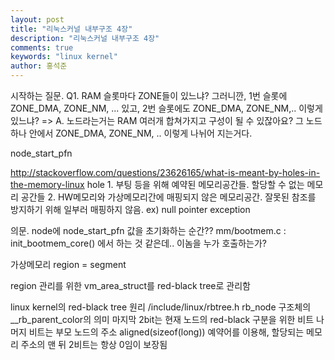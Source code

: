 ```yaml
---
layout: post
title: "리눅스커널 내부구조 4장"
description: "리눅스커널 내부구조 4장"
comments: true
keywords: "linux kernel"
author: 홍석준
---
```


시작하는 질문.
Q1. RAM 슬롯마다 ZONE들이 있느냐? 그러니깐, 1번 슬롯에 ZONE_DMA, ZONE_NM, ... 있고, 2번 슬롯에도 ZONE_DMA, ZONE_NM,.. 이렇게 있느냐?
 => A. 노드라는거는 RAM 여러개 합쳐가지고 구성이 될 수 있잖아요? 그 노드 하나 안에서 ZONE_DMA, ZONE_NM, .. 이렇게 나뉘어 지는거다.

node_start_pfn

http://stackoverflow.com/questions/23626165/what-is-meant-by-holes-in-the-memory-linux
hole
    1. 부팅 등을 위해 예약된 메모리공간들. 할당할 수 없는 메모리 공간들
    2. HW메모리와 가상메모리간에 매핑되지 않은 메모리공간. 잘못된 참조를 방지하기 위해 일부러 매핑하지 않음. ex) null pointer exception

의문.
    node에 node_start_pfn 값을 초기화하는 순간??
    mm/bootmem.c : init_bootmem_core() 에서 하는 것 같은데.. 이놈을 누가 호출하는가?


가상메모리
region = segment

region 관리를 위한 vm_area_struct를 red-black tree로 관리함


linux kernel의 red-black tree 원리
/include/linux/rbtree.h
rb_node 구조체의 __rb_parent_color의 의미
    마지막 2bit는 현재 노드의 red-black 구분을 위한 비트
    나머지 비트는 부모 노드의 주소
    aligned(sizeof(long)) 예약어를 이용해, 할당되는 메모리 주소의 맨 뒤 2비트는 항상 0임이 보장됨
